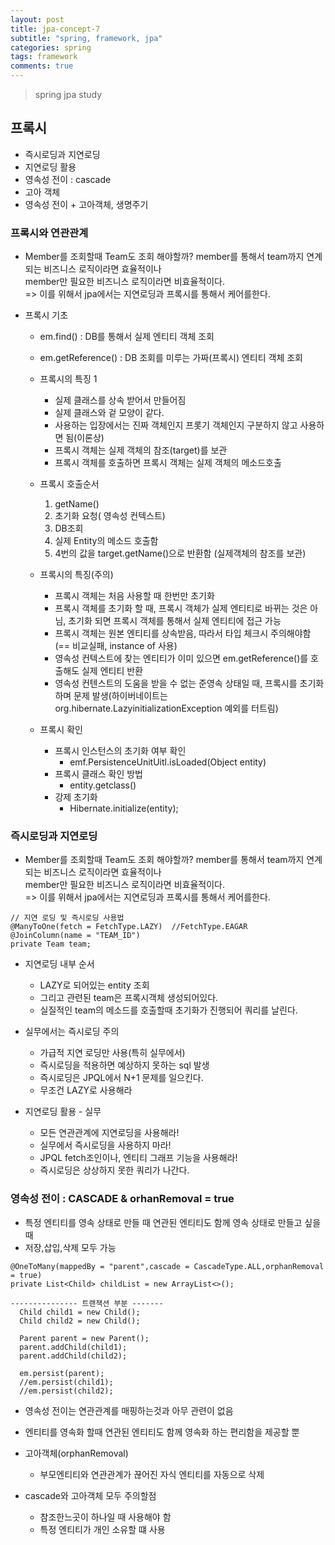 ```yaml
---
layout: post
title: jpa-concept-7
subtitle: "spring, framework, jpa"
categories: spring
tags: framework
comments: true
---
```

> spring jpa study
## 프록시
  * 즉시로딩과 지연로딩
  * 지연로딩 활용
  * 영속성 전이 : cascade
  * 고아 객체 
  * 영속성 전이 + 고아객체, 생명주기


### 프록시와 연관관계
  * Member를 조회할때 Team도 조회 해야할까?
    member를 통해서 team까지 연계 되는 비즈니스 로직이라면 효율적이나   
    member만 필요한 비즈니스 로직이라면 비효율적이다.   
    => 이를 위해서 jpa에서는 지연로딩과 프록시를 통해서 케어를한다. 

  * 프록시 기초 
    * em.find() : DB를 통해서 실제 엔티티 객체 조회
    * em.getReference() : DB 조회를 미루는 가짜(프록시) 엔티티 객체 조회

    * 프록시의 특징 1
      * 실제 클래스를 상속 받어서 만들어짐
      * 실제 클래스와 겉 모양이 같다.
      * 사용하는 입장에서는 진짜 객체인지 프롯기 객체인지 구분하지 않고 사용하면 됨(이론상)
      * 프록시 객체는 실제 객체의 참조(target)를 보관
      * 프록시 객체를 호출하면 프록시 객체는 실제 객체의 메소드호출
    
    * 프록시 호출순서
      1. getName()
      2. 초기화 요청( 영속성 컨텍스트)
      3. DB조회
      4. 실제 Entity의 메소드 호출함
      5. 4번의 값을 target.getName()으로 반환함 (실제객체의 참조를 보관)

    * 프록시의 특징(주의)
      * 프록시 객체는 처음 사용할 때 한번만 초기화
      * 프록시 객체를 초기화 할 때, 프록시 객체가 실제 엔티티로 바뀌는 것은 아님, 초기화 되면 프록시 객체를 통해서 실제 엔티티에 접근 가능
      * 프록시 객체는 원본 엔티티를 상속받음, 따라서 타입 체크시 주의해야함(== 비교실패, instance of 사용)
      * 영속성 컨텍스트에 찾는 엔티티가 이미 있으면 em.getReference()를 호출해도 실제 엔티티 반환
      * 영속성 컨텐스트의 도움을 받을 수 없는 준영속 상태일 때, 프록시를 초기화 하며 문제 발생(하이버네이트는 org.hibernate.LazyinitializationException 예외를 터트림)
    
    * 프록시 확인
      * 프록시 인스턴스의 초기화 여부 확인 
        * emf.PersistenceUnitUitl.isLoaded(Object entity) 
      * 프록시 클래스 확인 방법
        * entity.getclass()
      * 강제 초기화 
        * Hibernate.initialize(entity);

### 즉시로딩과 지연로딩
  * Member를 조회할때 Team도 조회 해야할까?
    member를 통해서 team까지 연계 되는 비즈니스 로직이라면 효율적이나   
    member만 필요한 비즈니스 로직이라면 비효율적이다.   
    => 이를 위해서 jpa에서는 지연로딩과 프록시를 통해서 케어를한다.  

  ```
  // 지연 로딩 및 즉시로딩 사용법
  @ManyToOne(fetch = FetchType.LAZY)  //FetchType.EAGAR
  @JoinColumn(name = "TEAM_ID")
  private Team team;
  ```

  * 지연로딩 내부 순서
    * LAZY로 되어있는 entity 조회
    * 그리고 관련된 team은 프록시객체 생성되어있다. 
    * 실질적인 team의 메소드를 호출할때 초기화가 진행되어 쿼리를 날린다. 


  * 실무에서는 즉시로딩 주의
    * 가급적 지연 로딩만 사용(특히 실무에서)
    * 즉시로딩을 적용하면 예상하지 못하는 sql 발생
    * 즉시로딩은 JPQL에서 N+1 문제를 일으킨다.
    * 무조건 LAZY로 사용해라

  * 지연로딩 활용 - 실무
    * 모든 연관관계에 지연로딩을 사용해라!
    * 실무에서 즉시로딩을 사용하지 마라!
    * JPQL fetch조인이나, 엔티티 그래프 기능을 사용해라!
    * 즉시로딩은 상상하지 못한 쿼리가 나간다.

### 영속성 전이 : CASCADE & orhanRemoval = true
  * 특정 엔티티를 영속 상태로 만들 때 연관된 엔티티도 함께 영속 상태로 만들고 싶을때
  * 저장,삽입,삭제 모두 가능
  ```
  @OneToMany(mappedBy = "parent",cascade = CascadeType.ALL,orphanRemoval = true)
  private List<Child> childList = new ArrayList<>();

  --------------- 트랜잭션 부분 -------
    Child child1 = new Child();
    Child child2 = new Child();

    Parent parent = new Parent();
    parent.addChild(child1);
    parent.addChild(child2);

    em.persist(parent);
    //em.persist(child1);
    //em.persist(child2);

  ```

  * 영속성 전이는 연관관계를 매핑하는것과 아무 관련이 없음
  * 엔티티를 영속화 할때 연관된 엔티티도 함께 영속화 하는 편리함을 제공할 뿐


  * 고아객체(orphanRemoval)
    * 부모엔티티와 연관관계가 끊어진 자식 엔티티를 자동으로 삭제
  
  * cascade와 고아객체 모두 주의할점
    * 참조한느곳이 하나일 때 사용해야 함
    * 특정 엔티티가 개인 소유할 떄 사용 